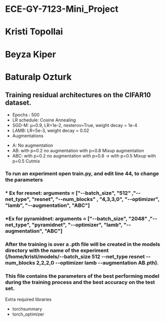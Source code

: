 # ECE-GY-7123-Mini_Project

# Kristi Topollai
# Beyza Kiper
# Baturalp Ozturk 

## Training residual architectures on the CIFAR10 dataset.


* Epochs : 500
* LR schedule: Cosine Annealing
* SGD-M: μ=0.9, LR=1e-2, nesterov=True, weight decay = 1e-4
* LAMB: LR=5e-3, weight decay = 0.02
* Augmentations
- A: No augmentation
- AB: with p=0.2 no augmentation with p=0.8 Mixup augmentation
- ABC: with p=0.2 no augmentation with p=0.8 -> with p=0.5 Mixup with p=0.5 Cutmix

### To run an experiment open train.py, and edit line 44, to change the parameters
### * Ex for resnet: arguments = ["--batch_size", "512" ,"--net_type", "resnet", "--num_blocks" , "4,3,3,0", "--optimizer", "lamb", "--augmentation", "ABC"]
### *Ex for pyramidnet: arguments = ["--batch_size", "2048" ,"--net_type", "pyramidnet", "--optimizer", "lamb", "--augmentation", "ABC"]
### After the training is over a .pth file will be created in the models directory with the name of the experiment (/home/kristi/models/--batch_size 512 --net_type resnet --num_blocks 2,2,2,0 --optimizer lamb --augmentation AB.pth). 
### This file contains the parameters of the best performing model during the training process and the best accuracy on the test set.

Extra required libraries
* torchsummary
* torch_optimizer

